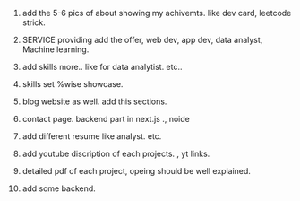 1. add the 5-6 pics of about showing my achivemts. 
like dev card, leetcode strick.

2. SERVICE providing add the offer, web dev, app dev, data analyst, Machine learning.
3. add skills more.. like for data analytist. etc..
4. skills set %wise showcase.
5. blog website as well. add this sections.
6. contact page. backend part in next.js ., noide
7. add different resume like analyst. etc.
8. add youtube discription of each projects. , yt links.
9. detailed pdf of each project, opeing should be well explained.
10. add some backend. 
